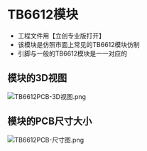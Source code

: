 # TB6612模块

- 工程文件用【立创专业版打开】
- 该模块是仿照市面上常见的TB6612模块仿制
- 引脚与一般的TB6612模块是一一对应的

## 模块的3D视图

![TB6612PCB-3D视图.png](attachment:809da95d-2f0c-44e8-9b76-3f7387f4bd1d:TB6612PCB-3D视图.png)

## 模块的PCB尺寸大小

![TB6612PCB-尺寸图.png](attachment:bc323a36-8794-4582-a2d8-839316e2f4cb:TB6612PCB-尺寸图.png)
